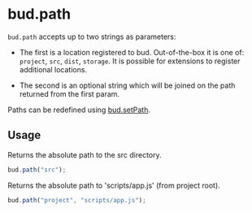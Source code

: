 # bud.path

`bud.path` accepts up to two strings as parameters:

- The first is a location registered to bud. Out-of-the-box it is one of: `project`, `src`, `dist`, `storage`. It is possible for extensions to register additional locations.

- The second is an optional string which will be joined on the path returned from the first param.

Paths can be redefined using [bud.setPath](/docs/bud.setPath).

## Usage

Returns the absolute path to the src directory.

```js
bud.path("src");
```

Returns the absolute path to 'scripts/app.js' (from project root).

```js
bud.path("project", "scripts/app.js");
```
